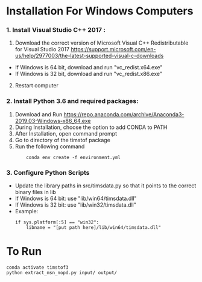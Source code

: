 # Installation For Windows Computers

### 1. Install Visual Studio C++ 2017 :
 1. Download the correct version of Microsoft Visual C++ Redistributable for Visual Studio 2017 https://support.microsoft.com/en-us/help/2977003/the-latest-supported-visual-c-downloads
 * If Windows is 64 bit, download and run  "vc_redist.x64.exe"
 * If Windows is 32 bit, download and run "vc_redist.x86.exe"
2. Restart computer

### 2. Install Python 3.6 and required packages:
1. Download and Run https://repo.anaconda.com/archive/Anaconda3-2019.03-Windows-x86_64.exe
2. During Installation, choose the option to add CONDA to PATH
3. After Installation, open command prompt
4. Go to directory of the timstof package
5. Run the following command
    ````
        conda env create -f environment.yml
    ````

### 3. Configure Python Scripts
* Update the library paths in src/timsdata.py so that it points to the correct binary files in lib
* If Windows is 64 bit: use "lib/win64/timsdata.dll"
* If Windows is 32 bit: use "lib/win32/timsdata.dll"
* Example:
    ```
    if sys.platform[:5] == "win32":
        libname = "[put path here]/lib/win64/timsdata.dll"
    ```

# To Run
```
conda activate timstof3
python extract_msn_nopd.py input/ output/
```
